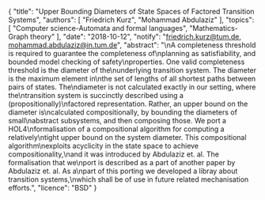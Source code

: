 {
    "title": "Upper Bounding Diameters of State Spaces of Factored Transition Systems",
    "authors": [
        "Friedrich Kurz",
        "Mohammad Abdulaziz"
    ],
    "topics": [
        "Computer science-Automata and formal languages",
        "Mathematics-Graph theory"
    ],
    "date": "2018-10-12",
    "notify": "friedrich.kurz@tum.de, mohammad.abdulaziz@in.tum.de",
    "abstract": "\nA completeness threshold is required to guarantee the completeness of\nplanning as satisfiability, and bounded model checking of safety\nproperties. One valid completeness threshold is the diameter of the\nunderlying transition system. The diameter is the maximum element in\nthe set of lengths of all shortest paths between pairs of states. The\ndiameter is not calculated exactly in our setting, where the\ntransition system is succinctly described using a (propositionally)\nfactored representation. Rather, an upper bound on the diameter is\ncalculated compositionally, by bounding the diameters of small\nabstract subsystems, and then composing those.  We port a HOL4\nformalisation of a compositional algorithm for computing a relatively\ntight upper bound on the system diameter. This compositional algorithm\nexploits acyclicity in the state space to achieve compositionality,\nand it was introduced by Abdulaziz et. al. The formalisation that we\nport is described as a part of another paper by Abdulaziz et. al. As a\npart of this porting we developed a libray about transition systems,\nwhich shall be of use in future related mechanisation efforts.",
    "licence": "BSD"
}